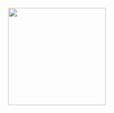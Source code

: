 <p>
<img width="200" src="https://user-images.githubusercontent.com/59099822/193342130-51d32418-708b-43cb-b260-9056e903567d.png"
</p>
<!--
**thefirans/thefirans** is a ✨ _special_ ✨ repository because its `README.md` (this file) appears on your GitHub profile.


[![An image of @thefirans's Holopin badges, which is a link to view their full Holopin profile](https://holopin.me/thefirans)](https://holopin.io/@thefirans)